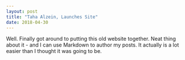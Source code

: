 ```yaml
---
layout: post
title: "Taha Alzein, Launches Site"
date: 2018-04-30
---
```


Well. Finally got around to putting this old website together. Neat thing about it - and I can use Markdown to author my posts. It actually is a lot easier than I thought it was going to be.
